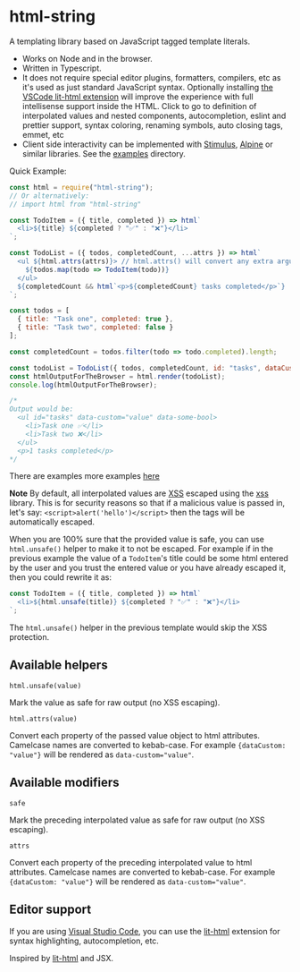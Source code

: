# html-string

A templating library based on JavaScript tagged template literals.

- Works on Node and in the browser.
- Written in Typescript.
- It does not require special editor plugins, formatters, compilers, etc as it's used as just standard JavaScript syntax. Optionally installing [the VSCode lit-html extension](https://marketplace.visualstudio.com/items?itemName=bierner.lit-html) will improve the experience with full intellisense support inside the HTML. Click to go to definition of interpolated values and nested components, autocompletion, eslint and prettier support, syntax coloring, renaming symbols, auto closing tags, emmet, etc
- Client side interactivity can be implemented with [Stimulus](https://stimulus.hotwired.dev/), [Alpine](https://alpinejs.dev/) or similar libraries. See the [examples](examples) directory.

Quick Example:

```JavaScript
const html = require("html-string");
// Or alternatively:
// import html from "html-string"

const TodoItem = ({ title, completed }) => html`
  <li>${title} ${completed ? "✅" : "❌"}</li>
`;

const TodoList = ({ todos, completedCount, ...attrs }) => html`
  <ul ${html.attrs(attrs)}> // html.attrs() will convert any extra arguments to html attributes.
    ${todos.map(todo => TodoItem(todo))}
  </ul>
  ${completedCount && html`<p>${completedCount} tasks completed</p>`}
`;

const todos = [
  { title: "Task one", completed: true },
  { title: "Task two", completed: false }
];

const completedCount = todos.filter(todo => todo.completed).length;

const todoList = TodoList({ todos, completedCount, id: "tasks", dataCustom: "value", dataSomeBool: true});
const htmlOutputForTheBrowser = html.render(todoList);
console.log(htmlOutputForTheBrowser);

/*
Output would be:
  <ul id="tasks" data-custom="value" data-some-bool>
    <li>Task one ✅</li>
    <li>Task two ❌</li>
  </ul>
  <p>1 tasks completed</p>
*/
```

There are examples more examples [here](https://github.com/msurdi/html-string/tree/master/examples)

**Note**
By default, all interpolated values are [XSS](https://es.wikipedia.org/wiki/Cross-site_scripting) escaped using the [xss](https://www.npmjs.com/package/xss) library.
This is for security reasons so that if a malicious value is passed in, let's say: `<script>alert('hello')</script>` then the tags will be automatically escaped.

When you are 100% sure that the provided value is safe, you can use  `html.unsafe()` helper to make it to not be escaped. For example if in the previous example
the value of a `TodoItem`'s title could be some html entered by the user and you trust the entered value or you have already escaped it, then you could rewrite it as:

```JavaScript
const TodoItem = ({ title, completed }) => html`
  <li>${html.unsafe(title)} ${completed ? "✅" : "❌"}</li>
`;
```

The `html.unsafe()` helper in the previous template would skip the XSS protection.

## Available helpers

`html.unsafe(value)`

Mark the value as safe for raw output (no XSS escaping).

`html.attrs(value)`

Convert each property of the passed value object to html attributes. Camelcase names
are converted to kebab-case. For example `{dataCustom: "value"}` will be rendered as `data-custom="value"`.

## Available modifiers

`safe`

  Mark the preceding interpolated value as safe for raw output (no XSS escaping).

`attrs`

  Convert each property of the preceding interpolated value to html attributes. Camelcase names
are converted to kebab-case. For example `{dataCustom: "value"}` will be rendered as `data-custom="value"`.

## Editor support

If you are using [Visual Studio Code](https://code.visualstudio.com/), you can use the [lit-html](https://marketplace.visualstudio.com/items?itemName=bierner.lit-html) extension for syntax highlighting, autocompletion, etc.

Inspired by [lit-html](https://lit-html.polymer-project.org) and JSX.
